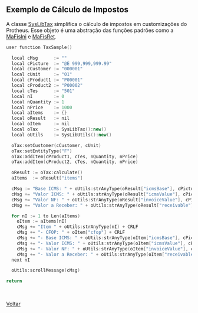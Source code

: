 ## Exemplo de Cálculo de Impostos

A classe [SysLibTax](#) simplifica o cálculo de impostos em customizações do Protheus.
Esse objeto é uma abstração das funções padrões como a [MaFisIni](https://tdn.totvs.com/pages/releaseview.action?pageId=605868324) e
[MaFisRet](https://tdn.totvs.com/pages/releaseview.action?pageId=605867908).

```cpp
user function TaxSample()

  local cMsg      := ""
  local cPicture  := "@E 999,999,999.99"
  local cCustomer := "000001"
  local cUnit     := "01"
  local cProduct1 := "P00001"
  local cProduct2 := "P00002"
  local cTes      := "501"
  local nI        := 0
  local nQuantity := 1
  local nPrice    := 1000
  local aItems    := {}
  local oResult   := nil
  local oItem     := nil
  local oTax      := SysLibTax():new()
  local oUtils    := SysLibUtils():new()

  oTax:setCustomer(cCustomer, cUnit)
  oTax:setEntityType("F")
  oTax:addItem(cProduct1, cTes, nQuantity, nPrice)
  oTax:addItem(cProduct2, cTes, nQuantity, nPrice)

  oResult := oTax:calculate()
  aItems  := oResult["items"]

  cMsg := "Base ICMS: " + oUtils:strAnyType(oResult["icmsBase"], cPicture) + CRLF
  cMsg += "Valor ICMS: " + oUtils:strAnyType(oResult["icmsValue"], cPicture) + CRLF
  cMsg += "Valor NF: " + oUtils:strAnyType(oResult["invoiceValue"], cPicture) + CRLF
  cMsg += "Valor a Receber: " + oUtils:strAnyType(oResult["receivable"], cPicture) + CRLF + CRLF

  for nI := 1 to Len(aItems)
    oItem := aItems[nI]
    cMsg += "Item " + oUtils:strAnyType(nI) + CRLF
    cMsg += "- CFOP: " + oItem["cfop"] + CRLF
    cMsg += "- Base ICMS: " + oUtils:strAnyType(oItem["icmsBase"], cPicture) + CRLF
    cMsg += "- Valor ICMS: " + oUtils:strAnyType(oItem["icmsValue"], cPicture) + CRLF
    cMsg += "- Valor NF: " + oUtils:strAnyType(oItem["invoiceValue"], cPicture) + CRLF
    cMsg += "- Valor a Receber: " + oUtils:strAnyType(oItem["receivable"], cPicture) + CRLF + CRLF
  next nI

  oUtils:scrollMessage(cMsg)

return
```

<br/>

[Voltar](../index)
